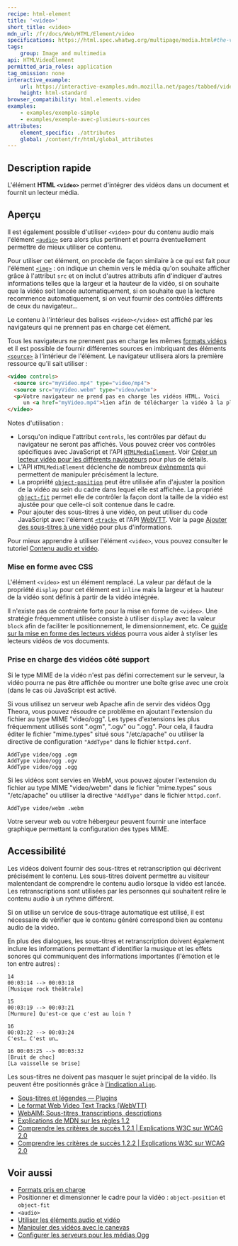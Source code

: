 ```yaml
---
recipe: html-element
title: '<video>'
short_title: <video>
mdn_url: /fr/docs/Web/HTML/Element/video
specifications: https://html.spec.whatwg.org/multipage/media.html#the-video-element
tags:
    group: Image and multimedia
api: HTMLVideoElement
permitted_aria_roles: application
tag_omission: none
interactive_example:
    url: https://interactive-examples.mdn.mozilla.net/pages/tabbed/video.html
    height: html-standard
browser_compatibility: html.elements.video
examples:
    - examples/exemple-simple
    - examples/exemple-avec-plusieurs-sources
attributes:
    element_specific: ./attributes
    global: /content/fr/html/global_attributes
---
```


## Description rapide

L'élément **HTML `<video>`** permet d'intégrer des vidéos dans un document et fournit un lecteur média.

## Aperçu

Il est également possible d'utiliser `<video>` pour du contenu audio mais l'élément [`<audio>`](/fr/docs/Web/HTML/Element/audio) sera alors plus pertinent et pourra éventuellement permettre de mieux utiliser ce contenu.

Pour utiliser cet élément, on procède de façon similaire à ce qui est fait pour l'élément [`<img>`](/fr/docs/Web/HTML/Element/img) : on indique un chemin vers le média qu'on souhaite afficher grâce à l'attribut `src` et on inclut d'autres attributs afin d'indiquer d'autres informations telles que la largeur et la hauteur de la vidéo, si on souhaite que la vidéo soit lancée automatiquement, si on souhaite que la lecture recommence automatiquement, si on veut fournir des contrôles différents de ceux du navigateur…

Le contenu à l'intérieur des balises `<video></video>` est affiché par les navigateurs qui ne prennent pas en charge cet élément.

Tous les navigateurs ne prennent pas en charge les mêmes [formats vidéos](/fr/docs/Web/HTML/Supported_media_formats) et il est possible de fournir différentes sources en imbriquant des éléments [`<source>`](/fr/docs/Web/HTML/Element/source) à l'intérieur de l'élément. Le navigateur utilisera alors la première ressource qu'il sait utiliser :

```html
<video controls>
  <source src="myVideo.mp4" type="video/mp4">
  <source src="myVideo.webm" type="video/webm">
  <p>Votre navigateur ne prend pas en charge les vidéos HTML. Voici
     un <a href="myVideo.mp4">lien afin de télécharger la vidéo à la place</a>.</p>
</video>
```

Notes d'utilisation :

- Lorsqu'on indique l'attribut `controls`, les contrôles par défaut du navigateur ne seront pas affichés. Vous pouvez créer vos contrôles spécifiques avec JavaScript et l'API
  [`HTMLMediaElement`](/fr/docs/Web/API/HTMLMediaElement). Voir [Créer un lecteur vidéo pour les différents navigateurs](/fr/docs/Web/Apps/Fundamentals/Audio_and_video_delivery/cross_browser_video_player) pour plus de détails.
- L'API 
  `HTMLMediaElement` déclenche de nombreux 
  [évènements](/fr/docs/Web/Guide/Events/Media_events) qui permettent de manipuler précisément la lecture.
- La propriété [`object-position`](/fr/docs/Web/CSS/object-position) peut être utilisée afin d'ajuster la position de la vidéo au sein du cadre dans lequel elle est affichée. La propriété 
  [`object-fit`](/fr/docs/Web/CSS/object-fit) permet elle de contrôler la façon dont la taille de la vidéo est ajustée pour que celle-ci soit contenue dans le cadre.
- Pour ajouter des sous-titres à une vidéo, on peut utiliser du code 
  JavaScript avec l'élément [`<track>`](/fr/docs/Web/HTML/Element/track) et l'API
  [WebVTT](/fr/docs/Web/API/WebVTT_API). Voir la page [Ajouter des sous-titres à une vidéo](/fr/docs/Web/Apps/Fundamentals/Audio_and_video_delivery/Adding_captions_and_subtitles_to_HTML5_video)
  pour plus d'informations.

Pour mieux apprendre à utiliser l'élément `<video>`, vous pouvez consulter le tutoriel
[Contenu audio et vidéo](/fr/docs/Learn/HTML/Multimedia_and_embedding/Video_and_audio_content).

### Mise en forme avec CSS

L'élément `<video>` est un élément remplacé. La valeur par défaut de la propriété `display`
pour cet élément est `inline` mais la largeur et la hauteur de la vidéo sont définis à partir de la vidéo intégrée.

Il n'existe pas de contrainte forte pour la mise en forme de `<video>`. Une stratégie fréquemment utilisée consiste à utiliser `display` avec la valeur `block` afin de faciliter le positionnement, le dimensionnement, etc. Ce [guide sur la mise en forme des lecteurs vidéos](/fr/docs/Web/Apps/Fundamentals/Audio_and_video_delivery/Video_player_styling_basics)
pourra vous aider à styliser les lecteurs vidéos de vos documents.

### Prise en charge des vidéos côté support

Si le type MIME de la vidéo n'est pas défini correctement sur le serveur, la vidéo pourra ne pas être affichée ou montrer une boîte grise avec une croix (dans le cas où JavaScript est activé.

Si vous utilisez un serveur web Apache afin de servir des vidéos Ogg Theora, vous pouvez résoudre ce problème en ajoutant l'extension du fichier au type MIME "video/ogg". Les types d'extensions les plus fréquemment utilisés sont ".ogm",
".ogv" ou ".ogg". Pour cela, il faudra éditer le fichier "mime.types" situé sous 
"/etc/apache" ou utiliser la directive de configuration `"AddType"` dans le fichier 
`httpd.conf`.

```
AddType video/ogg .ogm
AddType video/ogg .ogv
AddType video/ogg .ogg
```

Si les vidéos sont servies en WebM, vous pouvez ajouter l'extension du fichier au type MIME "video/webm" dans le fichier 
"mime.types" sous "/etc/apache" ou utiliser la directive `"AddType"` dans le fichier `httpd.conf`.

```
AddType video/webm .webm
```

Votre serveur web ou votre hébergeur peuvent fournir une interface graphique permettant la configuration des types MIME.

## Accessibilité

Les vidéos doivent fournir des sous-titres et retranscription qui décrivent précisément le contenu. Les sous-titres doivent permettre au visiteur malentendant de comprendre le contenu audio lorsque la vidéo est lancée. Les retranscriptions sont utilisées par les personnes qui souhaitent relire le contenu audio à un rythme différent.

Si on utilise un service de sous-titrage automatique est utilisé, il est nécessaire de vérifier que le contenu généré correspond bien au contenu audio de la vidéo.

En plus des dialogues, les sous-titres et retranscription doivent également inclure les informations permettant d'identifier la musique et les effets sonores qui communiquent des informations importantes (l'émotion et le ton entre autres) :

```
14
00:03:14 --> 00:03:18
[Musique rock théâtrale]

15 
00:03:19 --> 00:03:21
[Murmure] Qu'est-ce que c'est au loin ?

16
00:03:22 --> 00:03:24
C'est… C'est un…

16 00:03:25 --> 00:03:32
[Bruit de choc]
[La vaisselle se brise]
```

Les sous-titres ne doivent pas masquer le sujet principal de la vidéo. Ils peuvent être positionnés grâce à [l'indication `align`]("/fr/docs/Web/API/WebVTT_API#Cue_settings").

- [Sous-titres et légendes — Plugins](/fr/docs/Plugins/Flash_to_HTML5/Video/Subtitles_captions)
- [Le format Web Video Text Tracks (WebVTT)](/fr/docs/Web/API/WebVTT_API)
- [WebAIM: Sous-titres, transcriptions, descriptions](https://webaim.org/techniques/captions/)
- [Explications de MDN sur les règles 1.2](/fr/docs/Web/Accessibility/Understanding_WCAG/Perceivable#Guideline_1.2_—_Providing_text_alternatives_for_time-based_media)
- [Comprendre les critères de succès 1.2.1 | Explications W3C sur WCAG 2.0](https://www.w3.org/TR/UNDERSTANDING-WCAG20/media-equiv-av-only-alt.html)
- [Comprendre les critères de succès 1.2.2 | Explications W3C sur WCAG 2.0](https://www.w3.org/TR/UNDERSTANDING-WCAG20/media-equiv-captions.html)

## Voir aussi

- [Formats pris en charge](/fr/docs/Media_formats_supported_by_the_audio_and_video_elements)
- Positionner et dimensionner le cadre pour la vidéo :
  `object-position` et `object-fit`
- `<audio>`
- [Utiliser les éléments audio et vidéo](/fr/docs/Using_HTML5_audio_and_video)
- [Manipuler des vidéos avec le canevas](/fr/docs/Manipulating_video_using_canvas)
- [Configurer les serveurs pour les médias Ogg](/fr/docs/Configuring_servers_for_Ogg_media)
